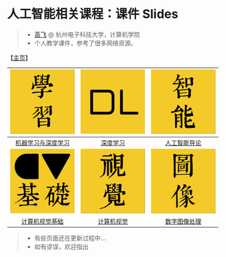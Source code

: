 # 人工智能相关课程：课件 Slides

> - [高飞](http://aiart.live) @ 杭州电子科技大学，计算机学院
> - 个人教学课件，参考了很多网络资源。

【[主页](https://aiart.live/courses/)】

| <img src="/imgs/mldl.jpg" height="150">  |  <img src="/imgs/dl.jpg" height="150">   |  <img src="/imgs/ai.jpg" height="150">   |
| :--------------------------------------: | :--------------------------------------: | :--------------------------------------: |
| [机器学习与深度学习](https://aiart.live/courses/mldl.html) | [深度学习](https://aiart.live/courses/dl.html) | [人工智能导论](https://aiart.live/courses/i2ai.html) |
|  <img src="/imgs/cvf.jpg" height="150">  |  <img src="/imgs/cv.jpg" height="150">   |  <img src="/imgs/dip.jpg" height="150">  |
| [计算机视觉基础](https://aiart.live/courses/cvf.html) | [计算机视觉](https://aiart.live/courses/cv.html) | [数字图像处理](https://aiart.live/courses/dip.html) |


> - 有些页面还在更新过程中...
> - 如有谬误，欢迎指出